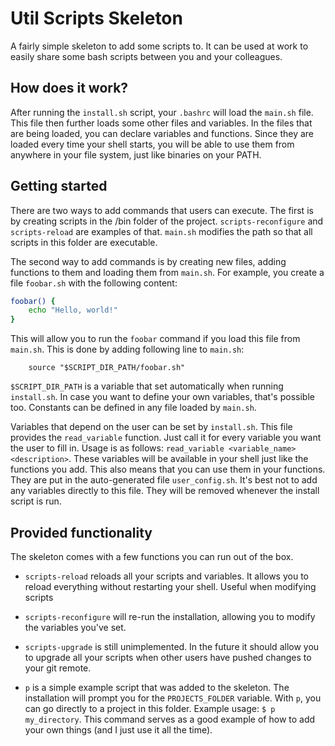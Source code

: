 # Util Scripts Skeleton

A fairly simple skeleton to add some scripts to. It can be
used at work to easily share some bash scripts between you 
and your colleagues.


## How does it work?

After running the `install.sh` script, your `.bashrc` will
load the `main.sh` file. This file then further loads
some other files and variables. In the files that are being
loaded, you can declare variables and functions. Since they
are loaded every time your shell starts, you will be able
to use them from anywhere in your file system, just like
binaries on your PATH.


## Getting started

There are two ways to add commands that users can execute.
The first is by creating scripts in the /bin folder of
the project. `scripts-reconfigure` and `scripts-reload`
are examples of that. `main.sh` modifies the path so that
all scripts in this folder are executable.

The second way to add commands is by creating new files,
adding functions to them and loading them from `main.sh`. 
For example, you create a file `foobar.sh` with the 
following content:

```bash
foobar() {
    echo "Hello, world!"
}
```

This will allow you to run the `foobar` command if you load
this file from `main.sh`. This is done by adding following 
line to `main.sh`:

```
    source "$SCRIPT_DIR_PATH/foobar.sh"
```

`$SCRIPT_DIR_PATH` is a variable that set automatically
when running `install.sh`. In case you want to define
your own variables, that's possible too. Constants can be
defined in any file loaded by `main.sh`.

Variables that depend on the user can be set by 
`install.sh`. This file provides the `read_variable`
function. Just call it for every variable you want the user
to fill in. Usage is as follows: 
`read_variable <variable_name> <description>`. These 
variables will be available in your shell just like the
functions you add. This also means that you can use them
in your functions. They are put in the auto-generated file
`user_config.sh`. It's best not to add any variables 
directly to this file. They will be removed whenever the
install script is run.


## Provided functionality

The skeleton comes with a few functions you can run out of
the box.

 * `scripts-reload` reloads all your scripts and variables.
   It allows you to reload everything without restarting
   your shell. Useful when modifying scripts

 * `scripts-reconfigure` will re-run the installation,
   allowing you to modify the variables you've set.

 * `scripts-upgrade` is still unimplemented. In the future
   it should allow you to upgrade all your scripts when
   other users have pushed changes to your git remote.

 * `p` is a simple example script that was added to the
   skeleton. The installation will prompt you for the
   `PROJECTS_FOLDER` variable. With `p`, you can go 
   directly to a project in this folder. Example usage:
   `$ p my_directory`.
   This command serves as a good example of how to add
   your own things (and I just use it all the time).

